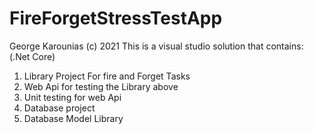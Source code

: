 # FireForgetStressTestApp
George Karounias (c) 2021
This is a visual studio solution that contains:
(.Net Core)
1. Library Project For fire and Forget Tasks
2. Web Api for testing the Library above
3. Unit testing for web Api
4. Database project
5. Database Model Library
